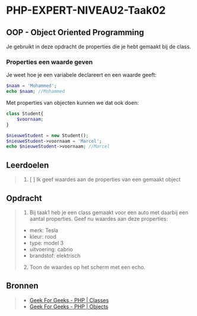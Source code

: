 # PHP-EXPERT-NIVEAU2-Taak02

## OOP - Object Oriented Programming

Je gebruikt in deze opdracht de properties die je hebt gemaakt bij de class.

### Properties een waarde geven

Je weet hoe je een variabele declareert en een waarde geeft:
```php
$naam = 'Mohammed';
echo $naam; //Mohammed
```

Met properties van objecten kunnen we dat ook doen:

```php
class Student{
    $voornaam;
}

$nieuweStudent = new Student();
$nieuweStudent->voornaam = 'Marcel';
echo $nieuweStudent->voornaam; //Marcel
```


## Leerdoelen

> 1. [ ] Ik geef waardes aan de properties van een gemaakt object

## Opdracht

> 1. Bij taak1 heb je een class gemaakt voor een auto met daarbij een aantal properties. Geef nu waardes aan deze properties: 
> - merk: Tesla
> - kleur: rood
> - type: model 3
> - uitvoering: cabrio
> - brandstof: elektrisch
> 2. Toon de waardes op het scherm met een echo.

## Bronnen

> * [Geek For Geeks - PHP | Classes](https://www.geeksforgeeks.org/php-classes/)
> * [Geek For Geeks - PHP | Objects](https://www.geeksforgeeks.org/php-objects/)
